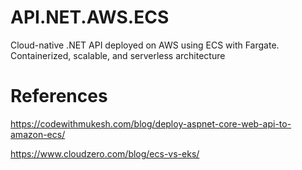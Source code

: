 # API.NET.AWS.ECS
Cloud-native .NET API deployed on AWS using ECS with Fargate. Containerized, scalable, and serverless architecture


# References
https://codewithmukesh.com/blog/deploy-aspnet-core-web-api-to-amazon-ecs/

https://www.cloudzero.com/blog/ecs-vs-eks/
